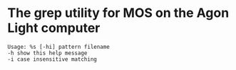 # The grep utility for MOS on the Agon Light computer

```
Usage: %s [-hi] pattern filename
-h show this help message
-i case insensitive matching
```